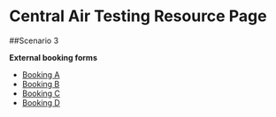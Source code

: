 # Central Air Testing Resource Page


##Scenario 3

**External booking forms**
* [Booking A](https://www.dropbox.com/s/7azhtaj6lspnhil/Scenario3-a.pdf?dl=0)
* [Booking B](https://www.dropbox.com/s/y9q1hjtkmumpxqv/Scenario3-b.pdf?dl=0)
* [Booking C](https://www.dropbox.com/s/ozo4u1y2jd263gv/Scenario3-c.pdf?dl=0)
* [Booking D](https://www.dropbox.com/s/buconx6to72z4k5/Scenario3-d.pdf?dl=0)
